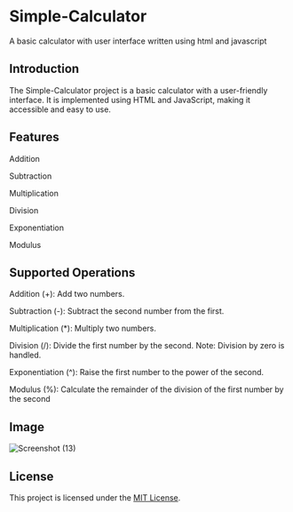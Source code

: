 # Simple-Calculator
A basic calculator with user interface written using html and javascript

## Introduction 

The Simple-Calculator project is a basic calculator with a user-friendly interface. It is implemented using HTML and JavaScript, making it accessible and easy to use.

## Features

Addition

Subtraction

Multiplication

Division

Exponentiation

Modulus


## Supported Operations

Addition (+): Add two numbers.

Subtraction (-): Subtract the second number from the first.

Multiplication (*): Multiply two numbers.

Division (/): Divide the first number by the second. Note: Division by zero is handled.

Exponentiation (^): Raise the first number to the power of the second.

Modulus (%): Calculate the remainder of the division of the first number by the second


## Image 

![Screenshot (13)](https://github.com/ace2884/start/assets/119153850/3993a12a-57ba-4ec9-98d2-968d1d0aa31c)


## License

This project is licensed under the [MIT License](LICENSE).
